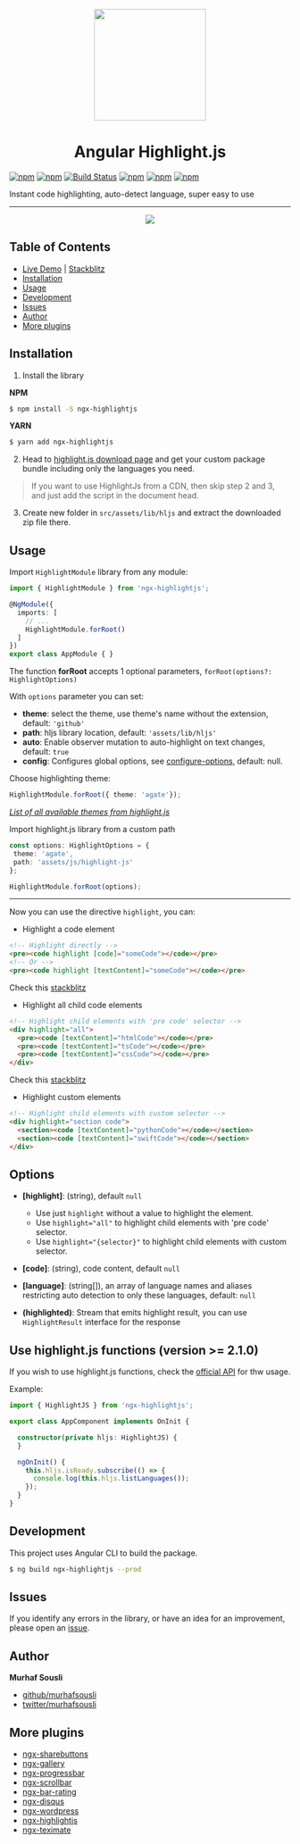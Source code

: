 <p align="center">
  <img height="200px" width="200px" style="text-align: center" src="https://cdn.rawgit.com/MurhafSousli/ngx-highlightjs/b8b00ec3/src/assets/logo.svg">
  <h1 align="center">Angular Highlight.js</h1>
</p>

[![npm](https://img.shields.io/badge/demo-online-ed1c46.svg)](https://murhafsousli.github.io/ngx-highlightjs/)
[![npm](https://img.shields.io/npm/v/ngx-highlightjs.svg?maxAge=2592000?style=plastic)](https://www.npmjs.com/package/ngx-highlightjs)
[![Build Status](https://travis-ci.org/MurhafSousli/ngx-highlightjs.svg?branch=master)](https://www.npmjs.com/package/ngx-highlightjs)
[![npm](https://img.shields.io/npm/dt/ngx-highlightjs.svg?maxAge=2592000?style=plastic)](https://www.npmjs.com/package/ngx-highlightjs)
[![npm](https://img.shields.io/npm/dm/ngx-highlightjs.svg)](https://www.npmjs.com/package/ngx-highlightjs)
[![npm](https://img.shields.io/npm/l/express.svg?maxAge=2592000)](/LICENSE)

Instant code highlighting, auto-detect language, super easy to use
___

<p align="center">
  <img style="text-align: center;" src="https://raw.githubusercontent.com/MurhafSousli/ngx-highlightjs/master/src/assets/preview.gif">
</p>

## Table of Contents

- [Live Demo](https://MurhafSousli.github.io/ngx-highlightjs/) | [Stackblitz](https://stackblitz.com/edit/ngx-highlightjs)
- [Installation](#installation)
- [Usage](#usage)
- [Development](#development)
- [Issues](#issues)
- [Author](#author)
- [More plugins](#more-plugins)

<a name="installation"/>

## Installation

1. Install the library

**NPM**

```bash
$ npm install -S ngx-highlightjs
```

**YARN**

```bash
$ yarn add ngx-highlightjs
```

2. Head to [highlight.js download page](https://highlightjs.org/download/) and get your custom package bundle including only the languages you need.

 > If you want to use HighlightJs from a CDN, then skip step 2 and 3, and just add the script in the document head.

3. Create new folder in `src/assets/lib/hljs` and extract the downloaded zip file there.

<a name="usage"/>

## Usage

Import `HighlightModule` library from any module:

```ts
import { HighlightModule } from 'ngx-highlightjs';

@NgModule({
  imports: [
    // ...
    HighlightModule.forRoot()
  ]
})
export class AppModule { }
```

The function **forRoot** accepts 1 optional parameters, `forRoot(options?: HighlightOptions)`

With `options` parameter you can set:

- **theme**: select the theme, use theme's name without the extension, default: `'github'`
- **path**: hljs library location, default: `'assets/lib/hljs'`
- **auto**: Enable observer mutation to auto-highlight on text changes, default: `true`
- **config**: Configures global options, see [configure-options](http://highlightjs.readthedocs.io/en/latest/api.html#configure-options), default: null.

 Choose highlighting theme:

```ts
HighlightModule.forRoot({ theme: 'agate'});
```

_[List of all available themes from highlight.js](https://github.com/isagalaev/highlight.js/tree/master/src/styles)_

 Import highlight.js library from a custom path
 ```ts
const options: HighlightOptions = {
  theme: 'agate',
  path: 'assets/js/highlight-js'
};

HighlightModule.forRoot(options);
 ```

---

Now you can use the directive `highlight`, you can:

- Highlight a code element

```html
<!-- Highlight directly -->
<pre><code highlight [code]="someCode"></code></pre>
<!-- Or -->
<pre><code highlight [textContent]="someCode"></code></pre>
```

Check this [stackblitz](https://stackblitz.com/edit/ngx-highlightjs)

- Highlight all child code elements

```html
<!-- Highlight child elements with 'pre code' selector -->
<div highlight="all">
  <pre><code [textContent]="htmlCode"></code></pre>
  <pre><code [textContent]="tsCode"></code></pre>
  <pre><code [textContent]="cssCode"></code></pre>
</div>
```

Check this [stackblitz](https://stackblitz.com/edit/ngx-highlightjs-all)

- Highlight custom elements

```html
<!-- Highlight child elements with custom selector -->
<div highlight="section code">
  <section><code [textContent]="pythonCode"></code></section>
  <section><code [textContent]="swiftCode"></code></section>
</div>
```

## Options

- **[highlight]**: (string), default `null`

  - Use just `highlight` without a value to highlight the element.
  - Use `highlight="all"` to highlight child elements with 'pre code' selector.
  - Use `highlight="{selector}"` to highlight child elements with custom selector.

- **[code]**: (string), code content, default `null`

- **[language]**: (string[]), an array of language names and aliases restricting auto detection to only these languages, default: `null`

- **(highlighted)**: Stream that emits highlight result, you can use `HighlightResult` interface for the response


## Use highlight.js functions (version >= 2.1.0)

If you wish to use highlight.js functions, check the [official API](http://highlightjs.readthedocs.io/en/latest/api.html#) for thw usage.

Example:

```ts
import { HighlightJS } from 'ngx-highlightjs';

export class AppComponent implements OnInit {

  constructor(private hljs: HighlightJS) {
  }

  ngOnInit() {
    this.hljs.isReady.subscribe(() => {
      console.log(this.hljs.listLanguages());
    });
  }
}
```

<a name="development"/>

## Development

This project uses Angular CLI to build the package.

```bash
$ ng build ngx-highlightjs --prod
```

<a name="issues"/>

## Issues

If you identify any errors in the library, or have an idea for an improvement, please open an [issue](https://github.com/MurhafSousli/ngx-highlightjs/issues).

<a name="author"/>

## Author

 **Murhaf Sousli**

- [github/murhafsousli](https://github.com/MurhafSousli)
- [twitter/murhafsousli](https://twitter.com/MurhafSousli)

<a name="more-plugins"/>

## More plugins

- [ngx-sharebuttons](https://github.com/MurhafSousli/ngx-sharebuttons)
- [ngx-gallery](https://github.com/MurhafSousli/ngx-gallery)
- [ngx-progressbar](https://github.com/MurhafSousli/ngx-progressbar)
- [ngx-scrollbar](https://github.com/MurhafSousli/ngx-scrollbar)
- [ngx-bar-rating](https://github.com/MurhafSousli/ngx-bar-rating)
- [ngx-disqus](https://github.com/MurhafSousli/ngx-disqus)
- [ngx-wordpress](https://github.com/MurhafSousli/ngx-wordpress)
- [ngx-highlightjs](https://github.com/MurhafSousli/ngx-highlightjs)
- [ngx-teximate](https://github.com/MurhafSousli/ngx-teximate)

